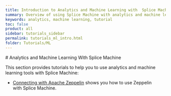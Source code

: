 ```yaml
---
title: Introduction to Analytics and Machine Learning with  Splice Machine
summary: Overview of using Splice Machine with analytics and machine learning tools
keywords: analytics, machine learning, tutorial
toc: false
product: all
sidebar: tutorials_sidebar
permalink: tutorials_ml_intro.html
folder: Tutorials/ML
---
```

<section>
<div class="TopicContent" data-swiftype-index="true" markdown="1">
# Analytics and Machine Learning With Splice Machine

This section provides tutorials to help you to use analytics and machine
learning tools with Splice Machine:

* [Connecting with Apache Zeppelin](tutorials_ml_zeppelin.html) shows
  you how to use Zeppelin with Splice Machine.

 

</div>
</section>


